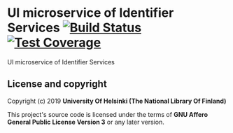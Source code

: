 # UI microservice of Identifier Services [![Build Status](https://travis-ci.org/NatLibFi/identifier-services-ui.svg?branch=master)](https://travis-ci.org/NatLibFi/identifier-services-ui) [![Test Coverage](https://codeclimate.com/github/NatLibFi/identifier-services-ui/badges/coverage.svg)](https://codeclimate.com/github/NatLibFi/identifier-services-ui/coverage)

UI microservice of Identifier Services 

## License and copyright

Copyright (c) 2019 **University Of Helsinki (The National Library Of Finland)**

This project's source code is licensed under the terms of **GNU Affero General Public License Version 3** or any later version.
